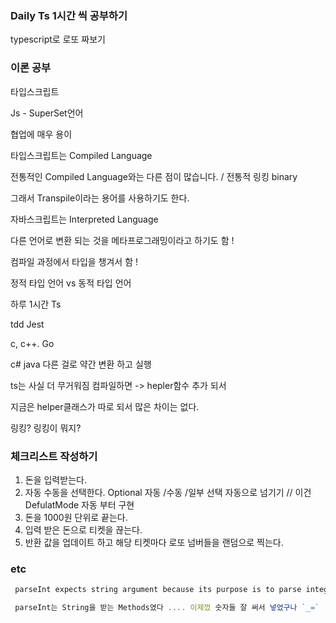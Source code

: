 ### Daily Ts 1시간 씩 공부하기 

typescript로 로또 짜보기 


### 이론 공부 

타입스크립트 

Js - SuperSet언어 

협업에 매우 용이 

타입스크립트는 Compiled Language 

전통적인 Compiled Language와는 다른 점이 많습니다. / 전통적 링킹 binary 

그래서 Transpile이라는 용어를 사용하기도 한다. 

자바스크립트는 Interpreted Language 



다른 언어로 변환 되는 것을 메타프로그래밍이라고 하기도 함 ! 



컴파일 과정에서 타입을 챙겨서 함 ! 

정적 타입 언어 vs 동적 타입 언어 



하루 1시간 Ts 

tdd Jest 

c, c++. Go

c# java 다른 걸로 약간 변환 하고 실행 



ts는 사실 더 무거워짐 컴파일하면 -> hepler함수 추가 되서 

지금은 helper클래스가 따로 되서  많은 차이는 없다. 

링킹? 링킹이 뭐지?


### 체크리스트 작성하기 

1. 돈을 입력받는다. 
2. 자동 수동을 선택한다. Optional 자동 /수동 /일부 선택 자동으로 넘기기 // 이건 DefulatMode 자동  부터 구현
3. 돈을 1000원 단위로 끝는다. 
4. 입력 받은 돈으로 티켓을 끊는다. 
5. 반환 값을 업데이트 하고 해당 티켓마다 로또 넘버들을 랜덤으로 찍는다. 



### etc 

```js
 parseInt expects string argument because its purpose is to parse integers from strings, as function name suggests.

 parseInt는 String을 받는 Methods였다 .... 이제껐 숫자들 잘 써서 넣었구나 `_=`
 ```